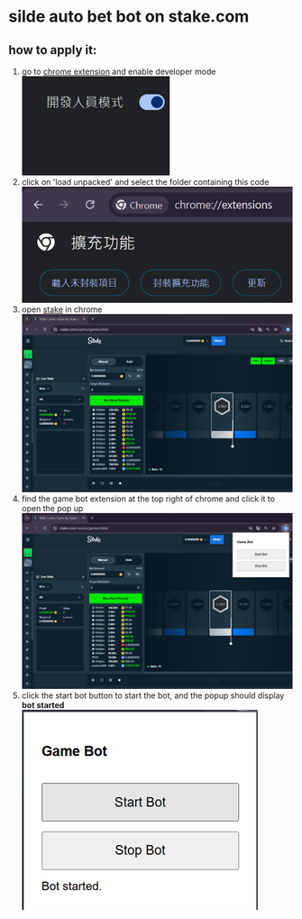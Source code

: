# silde auto bet bot on stake.com

##  how to apply it:
1. go to [chrome extension](chrome://extensions/ "游標顯示") and enable developer mode  
![developer mode](/readmeimg/developer%20mode.png)
2. click on 'load unpacked' and select the folder containing this code ![unpack extension](/readmeimg/unpack.png)
3. open [stake](stake.com/casino/slide "游標顯示") in chrome ![slide](/readmeimg/silde.png)
4. find the game bot extension at the top right of chrome and click it to open the pop up ![popup](/readmeimg/popup.png)
5. click the start bot button to start the bot, and the popup should display **bot started**  
![started](/readmeimg/popup%20start%20bot.png)
